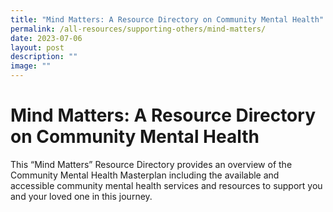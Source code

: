```yaml
---
title: "Mind Matters: A Resource Directory on Community Mental Health"
permalink: /all-resources/supporting-others/mind-matters/
date: 2023-07-06
layout: post
description: ""
image: ""
---
```

# Mind Matters: A Resource Directory on Community Mental Health
This “Mind Matters” Resource Directory provides an overview of the Community Mental Health Masterplan including the available and  
accessible community mental health services and resources to support you and your loved one in this journey.